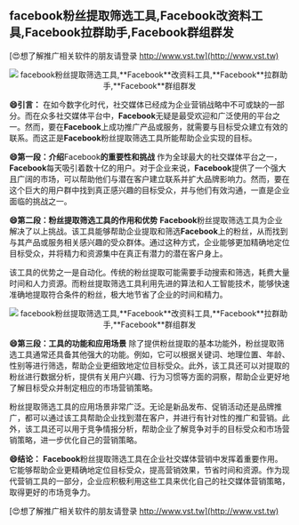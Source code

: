 ## **facebook粉丝提取筛选工具,**Facebook**改资料工具,**Facebook**拉群助手,**Facebook**群组群发**

[😍想了解推广相关软件的朋友请登录 http://www.vst.tw](http://www.vst.tw)

 <center><img src="https://vst.tw/MP4/tuiguang/png/6.png" alt="facebook粉丝提取筛选工具,**Facebook**改资料工具,**Facebook**拉群助手,**Facebook**群组群发"></center>

**😄引言：**
在如今数字化时代，社交媒体已经成为企业营销战略中不可或缺的一部分。而在众多社交媒体平台中，**Facebook**无疑是最受欢迎和广泛使用的平台之一。然而，要在**Facebook**上成功推广产品或服务，就需要与目标受众建立有效的联系。而这正是**Facebook**粉丝提取筛选工具所能帮助企业实现的目标。

**😄第一段：介绍**Facebook**的重要性和挑战**
作为全球最大的社交媒体平台之一，**Facebook**每天吸引着数十亿的用户。对于企业来说，**Facebook**提供了一个强大且广阔的市场，可以帮助他们与潜在客户建立联系并扩大品牌影响力。然而，要在这个巨大的用户群中找到真正感兴趣的目标受众，并与他们有效沟通，一直是企业面临的挑战之一。

**😄第二段：粉丝提取筛选工具的作用和优势**
**Facebook**粉丝提取筛选工具为企业解决了以上挑战。该工具能够帮助企业提取和筛选**Facebook**上的粉丝，从而找到与其产品或服务相关感兴趣的受众群体。通过这种方式，企业能够更加精确地定位目标受众，并将精力和资源集中在真正有潜力的潜在客户身上。

该工具的优势之一是自动化。传统的粉丝提取可能需要手动搜索和筛选，耗费大量时间和人力资源。而粉丝提取筛选工具利用先进的算法和人工智能技术，能够快速准确地提取符合条件的粉丝，极大地节省了企业的时间和精力。

 <center><img src="https://vst.tw/MP4/tuiguang/png/1.png" alt="facebook粉丝提取筛选工具,**Facebook**改资料工具,**Facebook**拉群助手,**Facebook**群组群发"></center>

**😄第三段：工具的功能和应用场景**
除了提供粉丝提取的基本功能外，粉丝提取筛选工具通常还具备其他强大的功能。例如，它可以根据关键词、地理位置、年龄、性别等进行筛选，帮助企业更细致地定位目标受众。此外，该工具还可以对提取的粉丝进行数据分析，提供有关用户兴趣、行为习惯等方面的洞察，帮助企业更好地了解目标受众并制定相应的市场营销策略。

粉丝提取筛选工具的应用场景非常广泛。无论是新品发布、促销活动还是品牌推广，都可以通过该工具帮助企业找到潜在客户，并进行有针对性的推广和营销。此外，该工具还可以用于竞争情报分析，帮助企业了解竞争对手的目标受众和市场营销策略，进一步优化自己的营销策略。

**😄结论：**
**Facebook**粉丝提取筛选工具在企业社交媒体营销中发挥着重要作用。它能够帮助企业更精确地定位目标受众，提高营销效果，节省时间和资源。作为现代营销工具的一部分，企业应积极利用这些工具来优化自己的社交媒体营销策略，取得更好的市场竞争力。

[😍想了解推广相关软件的朋友请登录 http://www.vst.tw](http://www.vst.tw)



